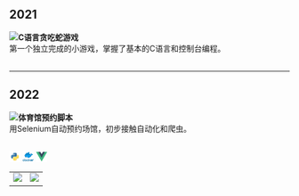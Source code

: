 ## 2021

<a href="https://github.com/jadeproheshan/easysnake">
  <img align="left" src="https://github-readme-stats.vercel.app/api/pin/?username=jadeproheshan&repo=easysnake&theme=buefy" />
</a>
<div>
  <b>C语言贪吃蛇游戏</b><br>
  第一个独立完成的小游戏，掌握了基本的C语言和控制台编程。
</div>
<br clear="all" />

---

## 2022

<a href="https://github.com/script-develop/XMU_Reservation-script">
  <img align="left" src="https://github-readme-stats.vercel.app/api/pin/?username=script-develop&repo=XMU_Reservation-script&theme=buefy" />
</a>
<div>
  <b>体育馆预约脚本</b><br>
  用Selenium自动预约场馆，初步接触自动化和爬虫。
</div>
<br clear="all" />

<code><img height="20" alt="python" src="https://raw.githubusercontent.com/github/explore/master/topics/python/python.png"></code>
<code><img height="20" alt="docker" src="https://raw.githubusercontent.com/github/explore/master/topics/docker/docker.png"></code>
<code><img height="20" alt="vue" src="https://raw.githubusercontent.com/github/explore/master/topics/vue/vue.png"></code>

<table>
  <tr>
    <td>
      <a href="https://github.com/jadeproheshan/easysnake">
        <img src="https://github-readme-stats.vercel.app/api/pin/?username=jadeproheshan&repo=easysnake&theme=buefy" />
      </a>
    </td>
    <td>
      <a href="https://github.com/script-develop/XMU_Reservation-script">
        <img src="https://github-readme-stats.vercel.app/api/pin/?username=script-develop&repo=XMU_Reservation-script&theme=buefy" />
      </a>
    </td>
  </tr>
</table>
